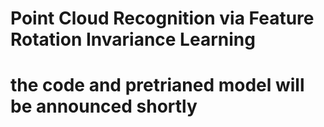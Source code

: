 # Point Cloud Recognition via Feature Rotation Invariance Learning

# the code and pretrianed model will be announced shortly

